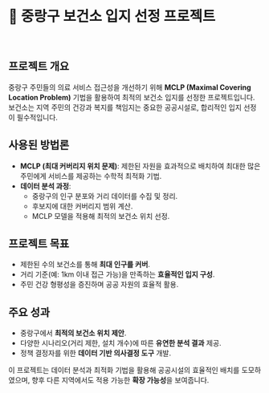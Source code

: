 
# 🏥 중랑구 보건소 입지 선정 프로젝트
 <br> 

## 프로젝트 개요
중랑구 주민들의 의료 서비스 접근성을 개선하기 위해 **MCLP (Maximal Covering Location Problem)** 기법을 활용하여 최적의 보건소 입지를 선정한 프로젝트입니다. 보건소는 지역 주민의 건강과 복지를 책임지는 중요한 공공시설로, 합리적인 입지 선정이 필수적입니다.

## 사용된 방법론
- **MCLP (최대 커버리지 위치 문제)**: 제한된 자원을 효과적으로 배치하여 최대한 많은 주민에게 서비스를 제공하는 수학적 최적화 기법.
- **데이터 분석 과정**:
  - 중랑구의 인구 분포와 거리 데이터를 수집 및 정리.
  - 후보지에 대한 커버리지 범위 계산.
  - MCLP 모델을 적용해 최적의 보건소 위치 선정.

## 프로젝트 목표
- 제한된 수의 보건소를 통해 **최대 인구를 커버**.
- 거리 기준(예: 1km 이내 접근 가능)을 만족하는 **효율적인 입지 구성**.
- 주민 건강 형평성을 증진하며 공공 자원의 효율적 활용.

## 주요 성과
- 중랑구에서 **최적의 보건소 위치 제안**.
- 다양한 시나리오(거리 제한, 설치 개수)에 따른 **유연한 분석 결과** 제공.
- 정책 결정자를 위한 **데이터 기반 의사결정 도구** 개발.

이 프로젝트는 데이터 분석과 최적화 기법을 활용해 공공시설의 효율적인 배치를 도모하였으며, 향후 다른 지역에서도 적용 가능한 **확장 가능성**을 보여줍니다.
